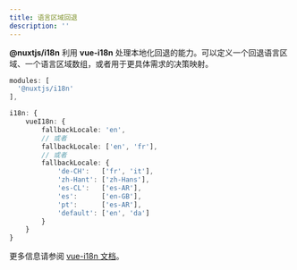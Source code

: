 ```yaml
---
title: 语言区域回退
description: ''
---
```


**@nuxtjs/i18n** 利用 **vue-i18n** 处理本地化回退的能力。可以定义一个回退语言区域、一个语言区域数组，或者用于更具体需求的决策映射。

```ts [nuxt.config.ts]
modules: [
  '@nuxtjs/i18n'
],

i18n: {
    vueI18n: {
        fallbackLocale: 'en',
        // 或者
        fallbackLocale: ['en', 'fr'],
        // 或者
        fallbackLocale: {
            'de-CH':   ['fr', 'it'],
            'zh-Hant': ['zh-Hans'],
            'es-CL':   ['es-AR'],
            'es':      ['en-GB'],
            'pt':      ['es-AR'],
            'default': ['en', 'da']
        }
    }
}
```

更多信息请参阅 [vue-i18n 文档](https://kazupon.github.io/vue-i18n/guide/fallback.html)。